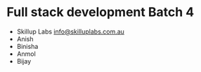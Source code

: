 # Full stack development Batch 4

* Skillup Labs <info@skilluplabs.com.au>
* Anish
* Binisha
* Anmol
* Bijay